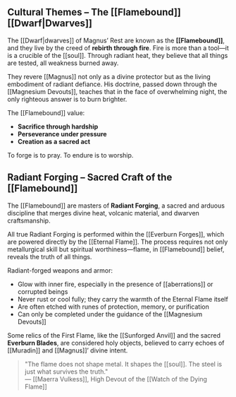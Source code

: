 ## Cultural Themes – The [[Flamebound]] [[Dwarf|Dwarves]]

The [[Dwarf|dwarves]] of Magnus’ Rest are known as the **[[Flamebound]]**, and they live by the creed of **rebirth through fire**. Fire is more than a tool—it is a crucible of the [[soul]]. Through radiant heat, they believe that all things are tested, all weakness burned away.

They revere [[Magnus]] not only as a divine protector but as the living embodiment of radiant defiance. His doctrine, passed down through the [[Magnesium Devouts]], teaches that in the face of overwhelming night, the only righteous answer is to burn brighter.

The [[Flamebound]] value:
- **Sacrifice through hardship**
- **Perseverance under pressure**
- **Creation as a sacred act**

To forge is to pray. To endure is to worship.


## Radiant Forging – Sacred Craft of the [[Flamebound]]

The [[Flamebound]] are masters of **Radiant Forging**, a sacred and arduous discipline that merges divine heat, volcanic material, and dwarven craftsmanship.

All true Radiant Forging is performed within the [[Everburn Forges]], which are powered directly by the [[Eternal Flame]]. The process requires not only metallurgical skill but spiritual worthiness—flame, in [[Flamebound]] belief, reveals the truth of all things.

Radiant-forged weapons and armor:

- Glow with inner fire, especially in the presence of [[aberrations]] or corrupted beings  
- Never rust or cool fully; they carry the warmth of the Eternal Flame itself  
- Are often etched with runes of protection, memory, or purification  
- Can only be completed under the guidance of the [[Magnesium Devouts]]

Some relics of the First Flame, like the [[Sunforged Anvil]] and the sacred **Everburn Blades**, are considered holy objects, believed to carry echoes of [[Muradin]] and [[Magnus]]’ divine intent.

> "The flame does not shape metal. It shapes the [[soul]]. The steel is just what survives the truth."  
> — [[Maerra Vulkess]], High Devout of the [[Watch of the Dying Flame]]
